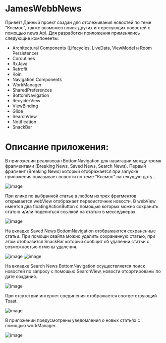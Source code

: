 # JamesWebbNews
Привет! Данный проект создан для отслеживания новостей по теме "Космос", также возможен поиск других интересующих новостей с помощью news Api. 
Для разработки приложения применялись следующие компоненты:
- Architectural Components (Lifecycles, LiveData, ViewModel и Room Persistence)
- Coroutines
- RxJava
- Retrofit
- Koin
- Navigation Components
- WorkManager
- SharedPreferences
- BottomNavigation
- RecyclerView
- ViewBinding
- Glide
- SearchView
- Notification
- SnackBar

# Описание приложения:
В приложении реализован BottomNavigation для навигации между тремя фрагментами (Breaking News, Saved News, Search News).
Первый фрагмент (Breaking News) который отображается при запуске приложения показывает новости по теме "Космос" на текущую дату .

![image](https://user-images.githubusercontent.com/42176005/188330005-99713800-e100-4523-97c9-2b2f7d85cf82.png)

При клике по выбранной статье в любом из трех фрагментов открывается webView отображает первоисточник новости. В webView имеется два floatingActionButton
с помощью которых можно сохранить статью и/или поделиться ссылкой на статью в месседжерах.

![image](https://user-images.githubusercontent.com/42176005/188331174-331c6c21-d815-4e70-8a36-6da5374915fd.png)

На вкладке Saved News BottomNavigation отображаются сохраненные статьи. При помощи свайпа можно удалить сохраненную статью, 
при этом отобразится SnackBar который сообщит об удалении статьи с возможностью отмены удаления.

![image](https://user-images.githubusercontent.com/42176005/188331481-cc8e2fb1-51da-4ccc-ab4f-e65ffd09b675.png)
![image](https://user-images.githubusercontent.com/42176005/188331497-35546e7d-06c5-4b30-a652-085e8be93615.png)

На вкладке Search News BottomNavigation осуществляется поиск новостей по запросу с помощью SearchView, новости отсортированы по дате создания.

![image](https://user-images.githubusercontent.com/42176005/188331598-9cdb3d10-2815-469d-af2a-09c79e6b0c08.png)

При отсутствии интернет соединения отображается соответствующий Toast.

![image](https://user-images.githubusercontent.com/42176005/188331644-b8b7aae5-06f0-44b2-80e3-422e06b84131.png)

В приложении предусмотрены уведомления о новых статьях с помощью workManager.

![image](https://user-images.githubusercontent.com/42176005/188331723-95df1b02-88da-4549-abe4-cb06620caab1.png)







